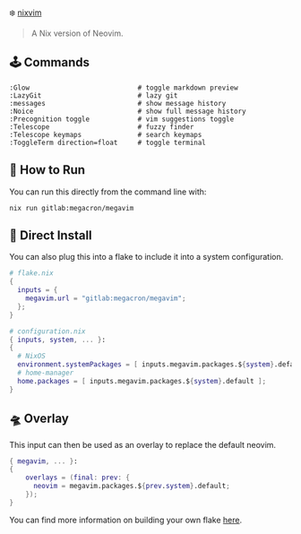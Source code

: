 :snowflake: [nixvim](https://github.com/nix-community/nixvim)

> A Nix version of Neovim.
## :joystick: Commands
```vim
:Glow                           # toggle markdown preview
:LazyGit                        # lazy git
:messages                       # show message history
:Noice                          # show full message history
:Precognition toggle            # vim suggestions toggle
:Telescope                      # fuzzy finder
:Telescope keymaps              # search keymaps
:ToggleTerm direction=float     # toggle terminal
```

## :test_tube: How to Run
You can run this directly from the command line with:
```shell
nix run gitlab:megacron/megavim
```

## :floppy_disk: Direct Install
You can also plug this into a flake to include it into a system configuration.
```nix
# flake.nix
{
  inputs = {
    megavim.url = "gitlab:megacron/megavim";
  };
}
```
```nix
# configuration.nix
{ inputs, system, ... }:
{
  # NixOS
  environment.systemPackages = [ inputs.megavim.packages.${system}.default ];
  # home-manager
  home.packages = [ inputs.megavim.packages.${system}.default ];
}
```

## :flying_saucer: Overlay
This input can then be used as an overlay to replace the default neovim.
```nix
{ megavim, ... }:
{
    overlays = (final: prev: {
      neovim = megavim.packages.${prev.system}.default;
    });
}
```
You can find more information on building your own flake
[here](https://gist.github.com/siph/288b7c6b5f68a1902d28aebc95fde4c5).
